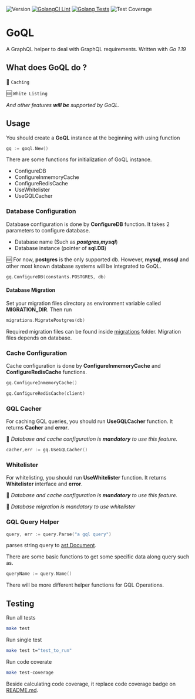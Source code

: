 ![Version](https://img.shields.io/badge/version-0.1.12-orange.svg)
[![GolangCI Lint](https://github.com/keremdokumaci/goql/actions/workflows/go-lint.yml/badge.svg)](https://github.com/keremdokumaci/goql/actions/workflows/go-lint.yml)
[![Golang Tests](https://github.com/keremdokumaci/goql/actions/workflows/go-test.yml/badge.svg)](https://github.com/keremdokumaci/goql/actions/workflows/go-test.yml)
![Test Coverage](https://img.shields.io/badge/coverage-91.9%25-orange.svg)

# GoQL

A GraphQL helper to deal with GraphQL requirements. Written with *Go 1.19*

## What does GoQL do ?

💾 `Caching`

🆘 `White Listing`

*And other features **will be** supported by GoQL.*

## Usage

You should create a **GoQL** instance at the beginning with using function

```go
gq := goql.New()
```

There are some functions for initialization of GoQL instance.

* ConfigureDB
* ConfigureInmemoryCache
* ConfigureRedisCache
* UseWhitelister
* UseGQLCacher

### Database Configuration

Database configuration is done by **ConfigureDB** function. It takes 2 parameters to configure database.

* Database name (Such as ***postgres***,***mysql***)
* Database instance (pointer of **sql.DB**)

🆘 For now, **postgres** is the only supported db. However, **mysql**, **mssql** and other most known database systems will be integrated to GoQL.

```go
gq.ConfigureDB(constants.POSTGRES, db)
```

#### Database Migration

Set your migration files directory as environment variable called **MIGRATION_DIR**. Then run

```go
migrations.MigratePostgres(db)
```

Required migration files can be found inside [migrations](./pkg/migrations/) folder. Migration files depends on database.

### Cache Configuration

Cache configuration is done by **ConfigureInmemoryCache** and **ConfigureRedisCache** functions.

```go
gq.ConfigureInmemoryCache()
```

```go
gq.ConfigureRedisCache(client)
```

### GQL Cacher

For caching GQL queries, you should run **UseGQLCacher** function. It returns **Cacher** and **error**.

🚨 *Database and cache configuration is **mandatory** to use this feature.*


```go
cacher,err := gq.UseGQLCacher()
```

### Whitelister

For whitelisting, you should run **UseWhitelister** function. It returns **Whitelister** interface and **error**.

🚨 *Database and cache configuration is **mandatory** to use this feature.*

🚨 *Database migration is mandatory to use whitelister*

### GQL Query Helper

```go
query, err := query.Parse("a gql query")
```

parses string query to [ast.Document]("github.com/graphql-go/graphql/language/ast").

There are some basic functions to get some specific data along query such as.

```go
queryName := query.Name()
```

There will be more different helper functions for GQL Operations.

## Testing

Run all tests

```sh
make test
```

Run single test

```sh
make test t="test_to_run"
```

Run code coverate

```sh
make test-coverage
```

Beside calculating code coverage, it replace code coverage badge on [README.md](./README.md).
